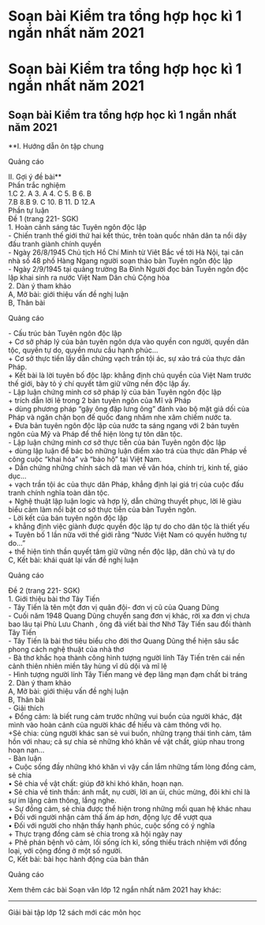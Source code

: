 # Soạn bài Kiểm tra tổng hợp học kì 1 ngắn nhất năm 2021

# Soạn bài Kiểm tra tổng hợp học kì 1 ngắn nhất năm 2021

## Soạn bài Kiểm tra tổng hợp học kì 1 ngắn nhất năm 2021

**I. Hướng dẫn ôn tập chung  


Quảng cáo

II. Gợi ý đề bài**  
Phần trắc nghiệm  
1.C 2. A 3. A 4. C 5. B 6. B   
7.B 8.B 9. C 10. B 11. D 12.A   
Phần tự luận  
Đề 1 (trang 221- SGK)  
1\. Hoàn cảnh sáng tác Tuyên ngôn độc lập  
\- Chiến tranh thế giới thứ hai kết thúc, trên toàn quốc nhân dân ta nổi dậy đấu tranh giành chính quyền  
\- Ngày 26/8/1945 Chủ tịch Hồ Chí Minh từ Viêt Bắc về tới Hà Nội, tại căn nhà số 48 phố Hàng Ngang người soạn thảo bản Tuyên ngôn độc lập  
\- Ngày 2/9/1945 tại quảng trường Ba Đình Người đọc bản Tuyên ngôn độc lập khai sinh ra nước Việt Nam Dân chủ Cộng hòa  
2\. Dàn ý tham khảo  
A, Mở bài: giới thiệu vấn đề nghị luận  
B, Thân bài  


Quảng cáo

\- Cấu trúc bản Tuyên ngôn độc lập  
\+ Cơ sở pháp lý của bản tuyên ngôn dựa vào quyền con người, quyền dân tộc, quyền tự do, quyền mưu cầu hạnh phúc…  
\+ Cơ sở thực tiến lấy dẫn chứng vạch trần tội ác, sự xảo trá của thực dân Pháp.  
\+ Kết bài là lời tuyên bố độc lập: khẳng định chủ quyền của Việt Nam trước thế giới, bày tỏ ý chí quyết tâm giữ vững nền độc lập ấy.  
\- Lập luận chứng minh cơ sở pháp lý của bản Tuyên ngôn độc lập  
\+ trích dẫn lời lẽ trong 2 bản tuyên ngôn của Mĩ và Pháp  
\+ dùng phương pháp “gậy ông đập lưng ông” đánh vào bộ mặt giả dối của Pháp và ngăn chặn bọn đế quốc đang nhăm nhe xâm chiếm nước ta.  
\+ Đưa bản tuyên ngôn độc lập của nước ta sáng ngang với 2 bản tuyên ngôn của Mỹ và Pháp để thể hiện lòng tự tôn dân tộc.  
\- Lập luận chứng minh cơ sở thực tiễn của bản Tuyên ngôn độc lập  
\+ dùng lập luận để bác bỏ những luận điểm xảo trá của thực dân Pháp về công cuộc “khai hóa” và “bảo hộ” tại Việt Nam.  
\+ Dẫn chứng những chính sách dã man về văn hóa, chính trị, kinh tế, giáo dục…  
\+ vạch trần tội ác của thực dân Pháp, khẳng định lại giá trị của cuộc đấu tranh chính nghĩa toàn dân tộc.  
\+ Nghệ thuật lập luận logic và hợp lý, dẫn chứng thuyết phục, lời lẽ giàu biểu cảm làm nổi bật cơ sở thực tiễn của bản Tuyên ngôn.  
\- Lời kết của bản tuyên ngôn độc lập  
\+ khẳng định việc giành được quyền độc lập tự do cho dân tộc là thiết yếu  
\+ Tuyên bố 1 lần nữa với thế giới rằng “Nước Việt Nam có quyền hưởng tự do…”   
\+ thể hiện tinh thần quyết tâm giữ vững nền độc lập, dân chủ và tự do   
C, Kết bài: khái quát lại vấn đề nghị luận  


Quảng cáo

Đề 2 (trang 221- SGK)  
1\. Giới thiệu bài thơ Tây Tiến  
\- Tây Tiến là tên một đơn vị quân đội- đơn vị cũ của Quang Dũng  
\- Cuối năm 1948 Quang Dũng chuyển sang đơn vị khác, rời xa đơn vị chưa bao lâu tại Phù Lưu Chanh , ông đã viết bài thơ Nhớ Tây Tiến sau đổi thành Tây Tiến  
\- Tây Tiến là bài thơ tiêu biểu cho đời thơ Quang Dũng thể hiện sâu sắc phong cách nghệ thuật của nhà thơ  
\- Bà thơ khắc họa thành công hình tượng người lính Tây Tiến trên cái nền cảnh thiên nhiên miền tây hùng vĩ dũ dội và mĩ lệ  
\- Hình tượng người lính Tây Tiến mang vẻ đẹp lãng mạn đạm chất bi tráng  
2\. Dàn ý tham khảo  
A, Mở bài: giới thiệu vấn đề nghị luận  
B, Thân bài  
\- Giải thích  
\+ Đồng cảm: là biết rung cảm trước những vui buồn của người khác, đặt mình vào hoàn cảnh của người khác để hiểu và cảm thông với họ.  
+Sẻ chia: cùng người khác san sẻ vui buồn, những trạng thái tình cảm, tâm hồn với nhau; cả sự chia sẻ những khó khăn về vật chất, giúp nhau trong hoạn nạn...  
\- Bàn luận  
\+ Cuộc sống đầy những khó khăn vì vậy cần lắm những tấm lòng đồng cảm, sẻ chia  
• Sẻ chia về vật chất: giúp đỡ khi khó khăn, hoạn nạn.  
• Sẻ chia về tinh thần: ánh mắt, nụ cười, lời an ủi, chúc mừng, đôi khi chỉ là sự im lặng cảm thông, lắng nghe.  
\+ Sự đồng cảm, sẻ chia được thể hiện trong những mối quan hệ khác nhau  
• Đối với người nhận cảm thấ ấm áp hơn, động lực để vượt qua  
• Đối với người cho nhận thấy hạnh phúc, cuộc sống có ý nghĩa  
\+ Thực trạng đồng cảm sẻ chia trong xã hội ngày nay  
\+ Phê phán bệnh vô cảm, lối sống ích kỉ, sống thiếu trách nhiệm với đồng loại, với cộng đồng ở một số người.  
C, Kết bài: bài học hành động của bản thân  


Quảng cáo

Xem thêm các bài Soạn văn lớp 12 ngắn nhất năm 2021 hay khác:

* * *

Giải bài tập lớp 12 sách mới các môn học
